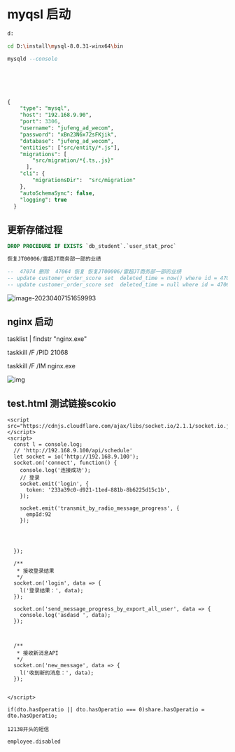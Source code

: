 # myqsl 启动

```bash
d:
```

``` bash
cd D:\install\mysql-8.0.31-winx64\bin
```

```sql
mysqld --console
```



```SQL





{
    "type": "mysql",
    "host": "192.168.9.90",
    "port": 3306,
    "username": "jufeng_ad_wecom",
    "password": "xBn23N6x72sFKjik",
    "database": "jufeng_ad_wecom",
    "entities": ["src/entity/*.js"],
    "migrations": [
        "src/migration/*{.ts,.js}"
      ],
    "cli": {
        "migrationsDir":  "src/migration"
    },
    "autoSchemaSync": false,
    "logging": true
  }
```





## 更新存储过程

``` sql
DROP PROCEDURE IF EXISTS `db_student`.`user_stat_proc`


```



```sql
恢复JT00006/雷超JT商务部一部的业绩

--  47074 删除  47064 恢复 恢复JT00006/雷超JT商务部一部的业绩
-- update customer_order_score set  deleted_time = now() where id = 47074;
-- update customer_order_score set  deleted_time = null where id = 47064;
```





![image-20230407151659993](C:\Users\刘伟华\Documents\temp\github-md\通用\通用.assets\image-20230407151659993.png)





## nginx 启动 

tasklist | findstr "nginx.exe"

taskkill /F /PID 21068

taskkill /F /IM nginx.exe

![img](https://secure2.wostatic.cn/static/x6EEXk1iPXTorLFKbDLCVG/image.png?auth_key=1681288378-7Yp4bVNNbsBS3ZcpYS49MD-0-72784392313ddc04c962e5cee3d650b2)





## test.html 测试链接scokio

```
<script src="https://cdnjs.cloudflare.com/ajax/libs/socket.io/2.1.1/socket.io.js"></script>
<script>
  const l = console.log;
  // 'http://192.168.9.100/api/schedule'
  let socket = io('http://192.168.9.100');
  socket.on('connect', function() {
    console.log('连接成功');
    // 登录
    socket.emit('login', {
      token: '233a39c0-d921-11ed-881b-8b6225d15c1b',
    });

    socket.emit('transmit_by_radio_message_progress', {
      empId:92
    });

   


  });

  /**
   * 接收登录结果
   */
  socket.on('login', data => {
    l('登录结果：', data);
  });

  socket.on('send_message_progress_by_export_all_user', data => {
    console.log('asdasd ', data);
  });

 
  
  /**
   * 接收新消息API
   */
  socket.on('new_message', data => {
    l('收到新的消息：', data);
  });

 
</script>

```



```
if(dto.hasOperatio || dto.hasOperatio === 0)share.hasOperatio = dto.hasOperatio;
```



```
12138开头的短信
```



```
employee.disabled
```

